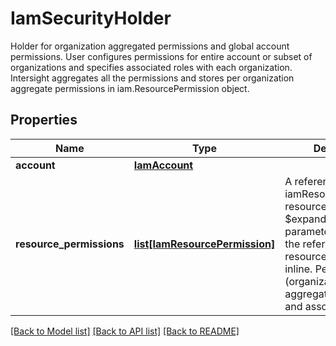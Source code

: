 # IamSecurityHolder

Holder for organization aggregated permissions and global account permissions. User configures permissions for entire account or subset of organizations and specifies associated roles with each organization. Intersight aggregates all the permissions and stores per organization aggregate permissions in iam.ResourcePermission object. 
## Properties
Name | Type | Description | Notes
------------ | ------------- | ------------- | -------------
**account** | [**IamAccount**](.md) |  | [optional] 
**resource_permissions** | [**list[IamResourcePermission]**](IamResourcePermission.md) | A reference to a iamResourcePermission resource. When the $expand query parameter is specified, the referenced resource is returned inline. Per resource (organization) aggregate permissions and associated roles.  | [optional] [readonly] 

[[Back to Model list]](../README.md#documentation-for-models) [[Back to API list]](../README.md#documentation-for-api-endpoints) [[Back to README]](../README.md)


